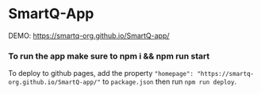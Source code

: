 # SmartQ-App

DEMO: https://smartq-org.github.io/SmartQ-app/

### To run the app make sure to npm i && npm run start

To deploy to github pages, add the property `"homepage": "https://smartq-org.github.io/SmartQ-app/"` to `package.json` then run `npm run deploy`.